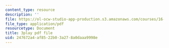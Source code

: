 ```yaml
---
content_type: resource
description: ''
file: https://ol-ocw-studio-app-production.s3.amazonaws.com/courses/16-687-private-pilot-ground-school-january-iap-2019/247672a4af8522b03a278a0daaa9998e_alLh1Jdqwvg.pdf
file_type: application/pdf
resourcetype: Document
title: 3play pdf file
uid: 247672a4-af85-22b0-3a27-8a0daaa9998e
---
```

